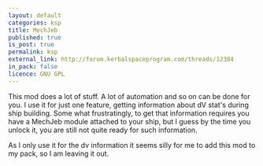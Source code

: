 ```yaml
---
layout: default
categories: ksp
title: MechJeb
published: true
is_post: true
permalink: ksp
external_link: http://forum.kerbalspaceprogram.com/threads/12384
in_pack: false
licence: GNU GPL
---
```


This mod does a lot of stuff.
A lot of automation and so on can be done for you.
I use it for just one feature, getting information about dV stat's during ship building.
Some what frustratingly, to get that information requires you have a MechJeb module attached to your ship, but I guess by the time you unlock it, you are still not quite ready for such information.

As I only use it for the dv information it seems silly for me to add this mod to my pack, so I am leaving it out.